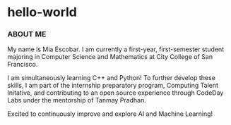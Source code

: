 # hello-world

### ABOUT ME

My name is Mia Escobar. I am currently a first-year, first-semester student majoring in Computer Science and Mathematics at City College of San Francisco.

I am simultaneously learning C++ and Python! To further develop these skills, I am part of the internship preparatory program, Computing Talent Initative, and contributing to an open source experience through CodeDay Labs under the mentorship of Tanmay Pradhan. 

Excited to continuously improve and explore AI and Machine Learning!
